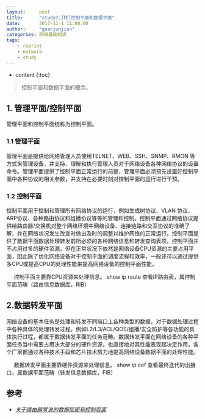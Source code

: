 ```yaml
---
layout:     post
title:      "study7.[转]控制平面和数据平面"
date:       2017-11-1 11:00:00 
author:     "guanjunjian"
categories: 网络基础知识
tags:
    - reprint
    - network
    - study
---
```


* content
{:toc}

> 控制平面和数据平面的概念。




## 1. 管理平面/控制平面

管理平面和控制平面统称为控制平面。

### 1.1 管理平面

管理平面是提供给网络管理人员使用TELNET、WEB、SSH、SNMP、RMON 等方式来管理设备，并支持、理解和执行管理人员对于网络设备各种网络协议的设置命令。管理平面提供了控制平面正常运行的前提，管理平面必须预先设置好控制平面中各种协议的相关参数，并支持在必要时刻对控制平面的运行进行干预。

### 1.2 控制平面

控制平面用于控制和管理所有网络协议的运行，例如生成树协议、VLAN 协议、ARP协议、各种路由协议和组播协议等等的管理和控制。控制平面通过网络协议提供给路由器/交换机对整个网络环境中网络设备、连接链路和交互协议的准确了解，并在网络状况发生改变时做出及时的调整以维护网络的正常运行。控制平面提供了数据平面数据处理转发前所必须的各种网络信息和转发查询表项。控制平面并不占用过多的硬件资源，但在正常状况下依然是网络设备CPU资源的主要占用平面，因此除了优化网络设备对于控制平面的调度流程和效率，一般还可以通过提供多CPU或提高CPU的处理性能来提高网络设备的控制平面性能。

&nbsp;&nbsp;&nbsp;&nbsp;
控制平面主要靠CPU资源来处理信息。
show ip route 查看IP路由表，属控制平面范畴（路由信息数据库，RIB）

## 2.数据转发平面

网络设备的基本任务是处理和转发不同端口上各种类型的数据，对于数据处理过程中各种具体的处理转发过程，例如L2/L3/ACL/QOS/组播/安全防护等各功能的具体执行过程，都属于数据转发平面的任务范畴。数据转发平面在网络设备的各种平面任务当中需要占用决大部分的硬件资源，也直接地对其性能表现起决定作用，各个厂家都通过各种技术手段和芯片技术努力地提高网络设备数据平面的处理性能。

&nbsp;&nbsp;&nbsp;&nbsp;
数据转发平面主要靠硬件资源来处理信息。
show ip cef 查看最终迭代的出接口，属数据平面范畴（转发信息数据库，FIB）

## 参考

* *[关于路由器常说的数据层面和控制层面](http://bbs.51cto.com/thread-819114-1.html)*
